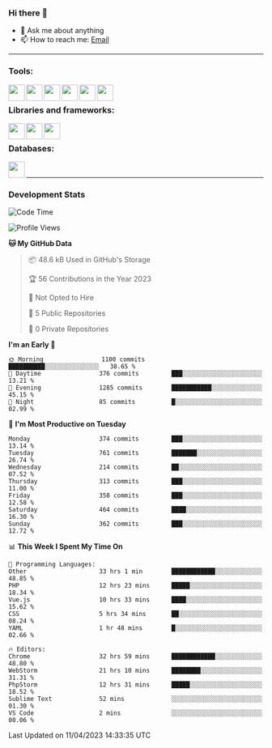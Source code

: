 ### Hi there 👋

- 💬 Ask me about anything
- 📫 How to reach me: [Email]

---

### Tools:
<img align='left' height="32" width="32" src="https://cdn.jsdelivr.net/npm/simple-icons@4.8.0/icons/phpstorm.svg" />
<img align='left' height="32" width="32" src="https://cdn.jsdelivr.net/npm/simple-icons@4.8.0/icons/webstorm.svg" />
<img align='left' height="32" width="32" src="https://cdn.jsdelivr.net/npm/simple-icons@4.8.0/icons/visualstudiocode.svg" />
<img align='left' height="32" width="32" src="https://cdn.jsdelivr.net/npm/simple-icons@4.8.0/icons/sublimetext.svg" />
<img align='left' height="32" width="32" src="https://cdn.jsdelivr.net/npm/simple-icons@4.8.0/icons/laragon.svg" />
<img align='left' height="32" width="32" src="https://cdn.jsdelivr.net/npm/simple-icons@4.8.0/icons/docker.svg" />
<br>

### Libraries and frameworks:
<img align='left' height="32" width="32" src="https://cdn.jsdelivr.net/npm/simple-icons@4.8.0/icons/laravel.svg" />
<img align='left' height="32" width="32" src="https://cdn.jsdelivr.net/npm/simple-icons@4.8.0/icons/vue-dot-js.svg" />
<img align='left' height="32" width="32" src="https://cdn.jsdelivr.net/npm/simple-icons@4.8.0/icons/jquery.svg" />
<br>

### Databases:
<img align='left' height="32" width="32" src="https://cdn.jsdelivr.net/npm/simple-icons@4.8.0/icons/mysql.svg" />
<br>

---
### Development Stats
<!--START_SECTION:waka-->
![Code Time](http://img.shields.io/badge/Code%20Time-1%2C331%20hrs%2046%20mins-blue)

![Profile Views](http://img.shields.io/badge/Profile%20Views-0-blue)

**🐱 My GitHub Data** 

> 📦 48.6 kB Used in GitHub's Storage 
 > 
> 🏆 56 Contributions in the Year 2023
 > 
> 🚫 Not Opted to Hire
 > 
> 📜 5 Public Repositories 
 > 
> 🔑 0 Private Repositories 
 > 
**I'm an Early 🐤** 

```text
🌞 Morning                1100 commits        ██████████░░░░░░░░░░░░░░░   38.65 % 
🌆 Daytime                376 commits         ███░░░░░░░░░░░░░░░░░░░░░░   13.21 % 
🌃 Evening                1285 commits        ███████████░░░░░░░░░░░░░░   45.15 % 
🌙 Night                  85 commits          █░░░░░░░░░░░░░░░░░░░░░░░░   02.99 % 
```
📅 **I'm Most Productive on Tuesday** 

```text
Monday                   374 commits         ███░░░░░░░░░░░░░░░░░░░░░░   13.14 % 
Tuesday                  761 commits         ███████░░░░░░░░░░░░░░░░░░   26.74 % 
Wednesday                214 commits         ██░░░░░░░░░░░░░░░░░░░░░░░   07.52 % 
Thursday                 313 commits         ███░░░░░░░░░░░░░░░░░░░░░░   11.00 % 
Friday                   358 commits         ███░░░░░░░░░░░░░░░░░░░░░░   12.58 % 
Saturday                 464 commits         ████░░░░░░░░░░░░░░░░░░░░░   16.30 % 
Sunday                   362 commits         ███░░░░░░░░░░░░░░░░░░░░░░   12.72 % 
```


📊 **This Week I Spent My Time On** 

```text
💬 Programming Languages: 
Other                    33 hrs 1 min        ████████████░░░░░░░░░░░░░   48.85 % 
PHP                      12 hrs 23 mins      █████░░░░░░░░░░░░░░░░░░░░   18.34 % 
Vue.js                   10 hrs 33 mins      ████░░░░░░░░░░░░░░░░░░░░░   15.62 % 
CSS                      5 hrs 34 mins       ██░░░░░░░░░░░░░░░░░░░░░░░   08.24 % 
YAML                     1 hr 48 mins        █░░░░░░░░░░░░░░░░░░░░░░░░   02.66 % 

🔥 Editors: 
Chrome                   32 hrs 59 mins      ████████████░░░░░░░░░░░░░   48.80 % 
WebStorm                 21 hrs 10 mins      ████████░░░░░░░░░░░░░░░░░   31.31 % 
PhpStorm                 12 hrs 31 mins      █████░░░░░░░░░░░░░░░░░░░░   18.52 % 
Sublime Text             52 mins             ░░░░░░░░░░░░░░░░░░░░░░░░░   01.30 % 
VS Code                  2 mins              ░░░░░░░░░░░░░░░░░░░░░░░░░   00.06 % 
```


 Last Updated on 11/04/2023 14:33:35 UTC
<!--END_SECTION:waka-->

[huyviet]: https://huyviet.vn/
[EMAIl]: https://mail.google.com/mail/u/0/?fs=1&tf=cm&source=mailto&to=huynguyenviet0110@gmail.com
